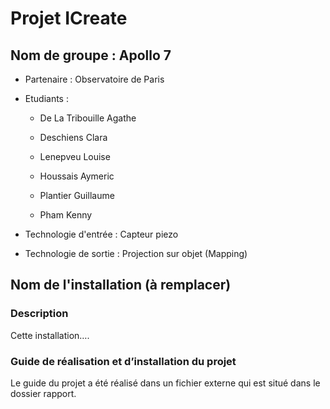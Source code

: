 # Projet ICreate

## Nom de groupe : Apollo 7

- Partenaire : Observatoire de Paris

- Etudiants :

  - De La Tribouille Agathe

  - Deschiens Clara

  - Lenepveu Louise

  - Houssais Aymeric

  - Plantier Guillaume

  - Pham Kenny

- Technologie d'entrée : Capteur piezo

- Technologie de sortie : Projection sur objet (Mapping)

## Nom de l'installation (à remplacer)

### Description

Cette installation….

### Guide de réalisation et d’installation du projet

Le guide du projet a été réalisé dans un fichier externe qui est situé dans le dossier rapport.
